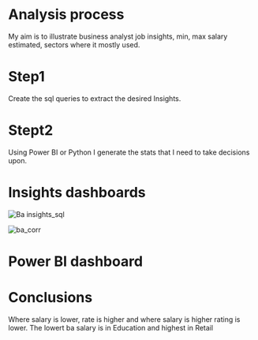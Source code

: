 # Analysis process 
My aim is to illustrate business analyst job insights, min, max salary estimated, sectors where it mostly used.

# Step1 
Create the sql queries to extract the desired Insights.

# Stept2 
Using Power BI or Python I generate the stats that I need to take decisions upon. 

# Insights dashboards 

![Ba insights_sql](https://user-images.githubusercontent.com/47668423/105491902-60ef5400-5cb7-11eb-87c3-ef53da8d3239.png)

![ba_corr](https://user-images.githubusercontent.com/47668423/105491904-62208100-5cb7-11eb-94db-43d2cbb27645.png)

# Power BI dashboard


# Conclusions

Where salary is lower, rate is higher and where salary is higher rating is lower. 
The lowert ba salary is in Education and highest in Retail


